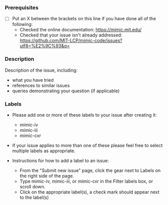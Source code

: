 ### Prerequisites

* [ ] Put an X between the brackets on this line if you have done all of the following:
    * Checked the online documentation: https://mimic.mit.edu/
    * Checked that your issue isn't already addressed: https://github.com/MIT-LCP/mimic-code/issues?utf8=%E2%9C%93&q=

### Description

Description of the issue, including:
* what you have tried
* references to similar issues
* queries demonstrating your question (if applicable)

### Labels
* Please add one or more of these labels to your issue after creating it: 
  * mimic-iv
  * mimic-iii
  * mimic-cxr
* If your issue applies to more than one of these please feel free to select multiple labels as appropriate.

* Instructions for how to add a label to an issue:
  * From the "Submit new issue" page, click the gear next to Labels on the right side of the page.
  * Type mimic-iv, mimic-iii, or mimic-cxr in the Filter labels box, or scroll down.
  * Click on the appropriate label(s), a check mark should appear next to the label(s)